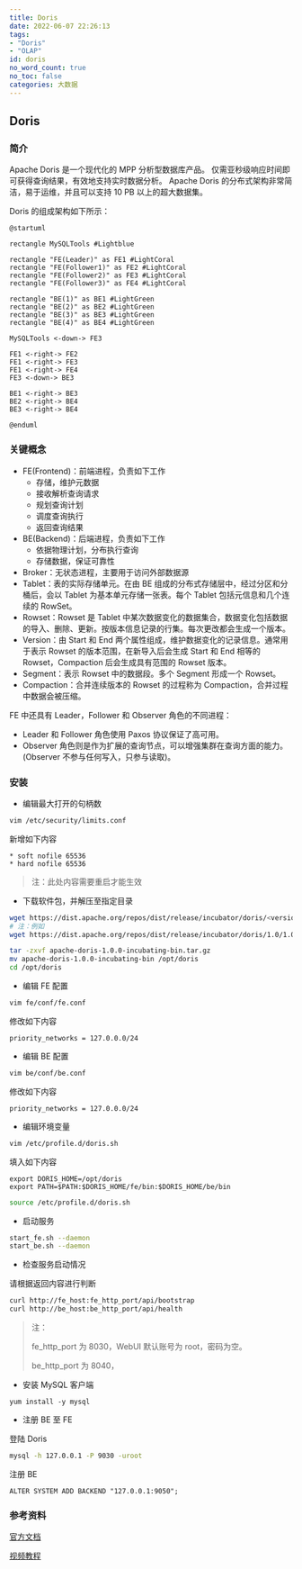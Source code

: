 ```yaml
---
title: Doris
date: 2022-06-07 22:26:13
tags:
- "Doris"
- "OLAP"
id: doris
no_word_count: true
no_toc: false
categories: 大数据
---
```


## Doris 

### 简介

Apache Doris 是一个现代化的 MPP 分析型数据库产品。
仅需亚秒级响应时间即可获得查询结果，有效地支持实时数据分析。
Apache Doris 的分布式架构非常简洁，易于运维，并且可以支持 10 PB 以上的超大数据集。

Doris 的组成架构如下所示：

```puml
@startuml

rectangle MySQLTools #Lightblue

rectangle "FE(Leader)" as FE1 #LightCoral
rectangle "FE(Follower1)" as FE2 #LightCoral
rectangle "FE(Follower2)" as FE3 #LightCoral
rectangle "FE(Follower3)" as FE4 #LightCoral

rectangle "BE(1)" as BE1 #LightGreen
rectangle "BE(2)" as BE2 #LightGreen
rectangle "BE(3)" as BE3 #LightGreen
rectangle "BE(4)" as BE4 #LightGreen

MySQLTools <-down-> FE3

FE1 <-right-> FE2
FE1 <-right-> FE3
FE1 <-right-> FE4
FE3 <-down-> BE3

BE1 <-right-> BE3
BE2 <-right-> BE4
BE3 <-right-> BE4

@enduml
```

### 关键概念

- FE(Frontend)：前端进程，负责如下工作
  - 存储，维护元数据
  - 接收解析查询请求
  - 规划查询计划
  - 调度查询执行
  - 返回查询结果
- BE(Backend)：后端进程，负责如下工作
  - 依据物理计划，分布执行查询
  - 存储数据，保证可靠性
- Broker：无状态进程，主要用于访问外部数据源
- Tablet：表的实际存储单元。在由 BE 组成的分布式存储层中，经过分区和分桶后，会以 Tablet 为基本单元存储一张表。每个 Tablet 包括元信息和几个连续的 RowSet。
- Rowset：Rowset 是 Tablet 中某次数据变化的数据集合，数据变化包括数据的导入、删除、更新。按版本信息记录的行集。每次更改都会生成一个版本。
- Version：由 Start 和 End 两个属性组成，维护数据变化的记录信息。通常用于表示 Rowset 的版本范围，在新导入后会生成 Start 和 End 相等的 Rowset，Compaction 后会生成具有范围的 Rowset 版本。
- Segment：表示 Rowset 中的数据段。多个 Segment 形成一个 Rowset。
- Compaction：合并连续版本的 Rowset 的过程称为 Compaction，合并过程中数据会被压缩。

FE 中还具有 Leader，Follower 和 Observer 角色的不同进程：

- Leader 和 Follower 角色使用 Paxos 协议保证了高可用。
- Observer 角色则是作为扩展的查询节点，可以增强集群在查询方面的能力。(Observer 不参与任何写入，只参与读取)。

### 安装

- 编辑最大打开的句柄数

```bash
vim /etc/security/limits.conf 
```

新增如下内容

```text
* soft nofile 65536
* hard nofile 65536
```

> 注：此处内容需要重启才能生效

- 下载软件包，并解压至指定目录

```bash
wget https://dist.apache.org/repos/dist/release/incubator/doris/<version>
# 注：例如
wget https://dist.apache.org/repos/dist/release/incubator/doris/1.0/1.0.0-incubating/apache-doris-1.0.0-incubating-bin.tar.gz

tar -zxvf apache-doris-1.0.0-incubating-bin.tar.gz
mv apache-doris-1.0.0-incubating-bin /opt/doris
cd /opt/doris
```

- 编辑 FE 配置

```bash
vim fe/conf/fe.conf
```

修改如下内容

```text
priority_networks = 127.0.0.0/24
```

- 编辑 BE 配置

```bash
vim be/conf/be.conf
```

修改如下内容

```text
priority_networks = 127.0.0.0/24
```

- 编辑环境变量

```bash
vim /etc/profile.d/doris.sh
```

填入如下内容

```text
export DORIS_HOME=/opt/doris
export PATH=$PATH:$DORIS_HOME/fe/bin:$DORIS_HOME/be/bin
```

```bash
source /etc/profile.d/doris.sh
```

- 启动服务

```bash
start_fe.sh --daemon
start_be.sh --daemon
```

- 检查服务启动情况

请根据返回内容进行判断

```bash
curl http://fe_host:fe_http_port/api/bootstrap
curl http://be_host:be_http_port/api/health
```

> 注：
> 
> fe_http_port 为 8030，WebUI 默认账号为 root，密码为空。
> 
> be_http_port 为 8040，

- 安装 MySQL 客户端

```text
yum install -y mysql
```

- 注册 BE 至 FE

登陆 Doris

```bash
mysql -h 127.0.0.1 -P 9030 -uroot
```

注册 BE

```text
ALTER SYSTEM ADD BACKEND "127.0.0.1:9050";
```

### 参考资料

[官方文档](https://doris.apache.org/)

[视频教程](https://www.bilibili.com/video/BV15S4y1h7Kt)

